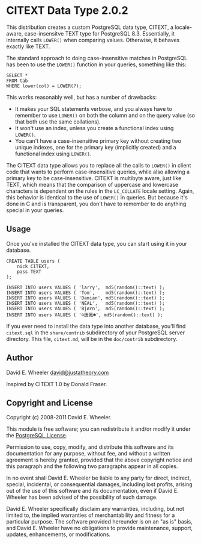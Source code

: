 CITEXT Data Type 2.0.2
======================

This distribution creates a custom PostgreSQL data type, CITEXT, a locale-
aware, case-insensitve TEXT type for PostgreSQL 8.3. Essentially, it
internally calls `LOWER()` when comparing values. Otherwise, it behaves
exactly like TEXT.

The standard approach to doing case-insensitive matches in PostgreSQL has been
to use the `LOWER()` function in your queries, something like this:

    SELECT *
    FROM tab
    WHERE lower(col) = LOWER(?);

This works reasonably well, but has a number of drawbacks:

* It makes your SQL statements verbose, and you always have to remember to use
  `LOWER()` on both the column and on the query value (so that both use the
  same collations).
* It won't use an index, unless you create a functional index using `LOWER()`.
* You can't have a case-insensitive primary key without creating two unique
  indexes, one for the primary key (implicitly created) and a functional index
  using `LOWER()`.

The CITEXT data type allows you to replace all the calls to `LOWER()` in
client code that wants to perform case-insensitive queries, while also
allowing a primary key to be case-insensitive. CITEXT is multibyte aware, just
like TEXT, which means that the comparison of uppercase and lowercase
characters is dependent on the rules in the `LC_COLLATE` locale setting.
Again, this behavior is identical to the use of `LOWER()` in queries. But
because it's done in C and is transparent, you don't have to remember to do
anything special in your queries.

Usage
-----

Once you've installed the CITEXT data type, you can start using it in your
database.

    CREATE TABLE users (
        nick CITEXT,
        pass TEXT
    );

    INSERT INTO users VALUES ( 'larry',  md5(random()::text) );
    INSERT INTO users VALUES ( 'Tom',    md5(random()::text) );
    INSERT INTO users VALUES ( 'Damian', md5(random()::text) );
    INSERT INTO users VALUES ( 'NEAL',   md5(random()::text) );
    INSERT INTO users VALUES ( 'Bjørn',  md5(random()::text) );
    INSERT INTO users VALUES ( '☺唐鳳☻', md5(random()::text) );

If you ever need to install the data type into another database, you'll find
`citext.sql` in the `share/contrib` subdirectory of your PostgreSQL server
directory. This file, `citext.md`, will be in the `doc/contrib` subdirectory.

Author
------
David E. Wheeler <david@justatheory.com>

Inspired by CITEXT 1.0 by Donald Fraser.

Copyright and License
---------------------

Copyright (c) 2008-2011 David E. Wheeler.

This module is free software; you can redistribute it and/or modify it under
the [PostgreSQL License](http://www.opensource.org/licenses/postgresql).

Permission to use, copy, modify, and distribute this software and its
documentation for any purpose, without fee, and without a written agreement is
hereby granted, provided that the above copyright notice and this paragraph
and the following two paragraphs appear in all copies.

In no event shall David E. Wheeler be liable to any party for direct,
indirect, special, incidental, or consequential damages, including lost
profits, arising out of the use of this software and its documentation, even
if David E. Wheeler has been advised of the possibility of such damage.

David E. Wheeler specifically disclaim any warranties, including, but not
limited to, the implied warranties of merchantability and fitness for a
particular purpose. The software provided hereunder is on an "as is" basis,
and David E. Wheeler have no obligations to provide maintenance, support,
updates, enhancements, or modifications.
